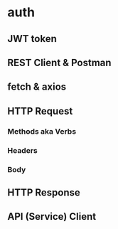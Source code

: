 # auth

## JWT token

## REST Client &amp; Postman

## fetch &amp; axios

## HTTP Request

### Methods aka Verbs

### Headers

### Body

## HTTP Response

## API (Service) Client
